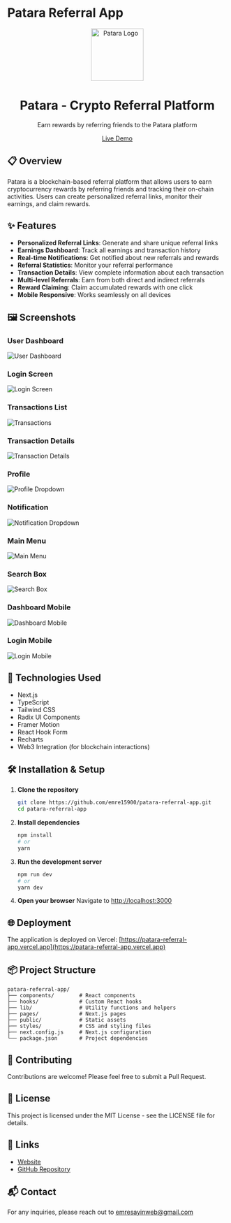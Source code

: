 # Patara Referral App

<div align="center">
  <img src="public/logo.png" alt="Patara Logo" width="120" />
  <h1>Patara - Crypto Referral Platform</h1>
  <p>Earn rewards by referring friends to the Patara platform</p>
  
  <a href="https://patara-referral-app.vercel.app" target="_blank">Live Demo</a>
</div>

## 📋 Overview

Patara is a blockchain-based referral platform that allows users to earn cryptocurrency rewards by referring friends and tracking their on-chain activities. Users can create personalized referral links, monitor their earnings, and claim rewards.

## ✨ Features

- **Personalized Referral Links**: Generate and share unique referral links
- **Earnings Dashboard**: Track all earnings and transaction history
- **Real-time Notifications**: Get notified about new referrals and rewards
- **Referral Statistics**: Monitor your referral performance
- **Transaction Details**: View complete information about each transaction
- **Multi-level Referrals**: Earn from both direct and indirect referrals
- **Reward Claiming**: Claim accumulated rewards with one click
- **Mobile Responsive**: Works seamlessly on all devices

## 🖼️ Screenshots

### User Dashboard
![User Dashboard](public/screenshots/dashboard.png)

### Login Screen
![Login Screen](public/screenshots/login.png)

### Transactions List
![Transactions](public/screenshots/transactions.png)

### Transaction Details
![Transaction Details](public/screenshots/transaction-details.png)

### Profile
![Profile Dropdown](public/screenshots/profile-dropdown.png)

### Notification
![Notification Dropdown](public/screenshots/notifications.png)

### Main Menu
![Main Menu](public/screenshots/menu.png)

### Search Box
![Search Box](public/screenshots/searchbox.png)

### Dashboard Mobile
![Dashboard Mobile](public/screenshots/dashboard-mobile.png)

### Login Mobile
![Login Mobile](public/screenshots/login-mobile.png)

## 🚀 Technologies Used

- Next.js
- TypeScript
- Tailwind CSS
- Radix UI Components
- Framer Motion
- React Hook Form
- Recharts
- Web3 Integration (for blockchain interactions)

## 🛠️ Installation & Setup

1. **Clone the repository**
   ```bash
   git clone https://github.com/emre15900/patara-referral-app.git
   cd patara-referral-app
   ```

2. **Install dependencies**
   ```bash
   npm install
   # or
   yarn
   ```

3. **Run the development server**
   ```bash
   npm run dev
   # or
   yarn dev
   ```

4. **Open your browser**
   Navigate to [http://localhost:3000](http://localhost:3000)

## 🌐 Deployment

The application is deployed on Vercel:
[https://patara-referral-app.vercel.app](https://patara-referral-app.vercel.app)

## 📦 Project Structure

```
patara-referral-app/
├── components/        # React components
├── hooks/             # Custom React hooks
├── lib/               # Utility functions and helpers
├── pages/             # Next.js pages
├── public/            # Static assets
├── styles/            # CSS and styling files
├── next.config.js     # Next.js configuration
└── package.json       # Project dependencies
```

## 🤝 Contributing

Contributions are welcome! Please feel free to submit a Pull Request.

## 📄 License

This project is licensed under the MIT License - see the LICENSE file for details.

## 🔗 Links

- [Website](https://patara-referral-app.vercel.app)
- [GitHub Repository](https://github.com/emre15900/patara-referral-app)

## 📬 Contact

For any inquiries, please reach out to [emresayinweb@gmail.com](mailto:emresayinweb@gmail.com) 